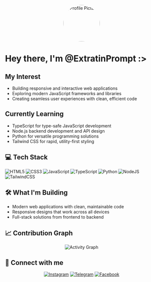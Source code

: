 <!-- Profile Picture -->
<p align="center">
  <img src="https://i.pinimg.com/originals/11/1d/0d/111d0d822f1870b37ef735bffcce0e86.png" alt="Profile Picture" width="120" height="120" style="border-radius: 50%;">
</p>

# Hey there, I'm @ExtratinPrompt :>

## My Interest

-  Building responsive and interactive web applications 
-  Exploring modern JavaScript frameworks and libraries 
-  Creating seamless user experiences with clean, efficient code 

## Currently Learning

- TypeScript for type-safe JavaScript development
- Node.js backend development and API design
- Python for versatile programming solutions
- Tailwind CSS for rapid, utility-first styling

## 💻 Tech Stack

![HTML5](https://img.shields.io/badge/html5-%23E34F26.svg?style=for-the-badge&logo=html5&logoColor=white)
![CSS3](https://img.shields.io/badge/css3-%231572B6.svg?style=for-the-badge&logo=css3&logoColor=white)
![JavaScript](https://img.shields.io/badge/javascript-%23323330.svg?style=for-the-badge&logo=javascript&logoColor=%23F7DF1E)
![TypeScript](https://img.shields.io/badge/typescript-%23007ACC.svg?style=for-the-badge&logo=typescript&logoColor=white)
![Python](https://img.shields.io/badge/python-3670A0?style=for-the-badge&logo=python&logoColor=ffdd54)
![NodeJS](https://img.shields.io/badge/node.js-6DA55F?style=for-the-badge&logo=node.js&logoColor=white)
![TailwindCSS](https://img.shields.io/badge/tailwindcss-%2338B2AC.svg?style=for-the-badge&logo=tailwind-css&logoColor=white)

## 🛠 What I'm Building

- Modern web applications with clean, maintainable code
- Responsive designs that work across all devices
- Full-stack solutions from frontend to backend


## 📈 Contribution Graph

<div align="center">
  
  ![Activity Graph](https://github-readme-activity-graph.vercel.app/graph?username=ExtratinPrompt&theme=react-dark&hide_border=true)

</div>

## 🤝 Connect with me

<div align="center">
  

  [![Instagram](https://img.shields.io/badge/Instagram-%23E4405F.svg?style=for-the-badge&logo=Instagram&logoColor=white)](https://www.instagram.com/chris.10n/)
  [![Telegram](https://img.shields.io/badge/Telegram-2CA5E0?style=for-the-badge&logo=telegram&logoColor=white)](https://t.me/Chris10n)
  [![Facebook](https://img.shields.io/badge/Facebook-%231877F2.svg?style=for-the-badge&logo=Facebook&logoColor=white)](https://www.facebook.com/Chris.10tin)

</div>
